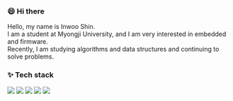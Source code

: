 

   ### 😄 Hi there
   
   Hello, my name is Inwoo Shin.   
   I am a student at Myongji University, and I am very interested in embedded and firmware.   
   Recently, I am studying algorithms and data structures and continuing to solve problems.   
   
   ### ✨ Tech stack
   
   <img src="https://img.shields.io/badge/C-A8B9CC?style=flat-square&logo=C&logoColor=white"/></a> 
   <img src="https://img.shields.io/badge/C++-00599C?style=flat-square&logo=C%2B%2B&logoColor=white"/></a> 
   <img src="https://img.shields.io/badge/OpenCV-5C3EE8?style=flat-square&logo=Opencv"/></a> 
   <img src="https://img.shields.io/badge/OpenGL-5586A4?style=flat-square&logo=Opengl&logoColor=white"/></a> 
   <img src="https://img.shields.io/badge/Javascript-ffb13b?style=flat-square&logo=javascript&logoColor=white"/></a>
   <!--
**inwooshin/inwooshin** is a ✨ _special_ ✨ repository because its `README.md` (this file) appears on your GitHub profile.

Here are some ideas to get you started:

- 🔭 I’m currently working on ...
- 🌱 I’m currently learning ...
- 👯 I’m looking to collaborate on ...
- 🤔 I’m looking for help with ...
- 💬 Ask me about ...
- 📫 How to reach me: ...
- 😄 Pronouns: ...
- ⚡ Fun fact: ...
-->
